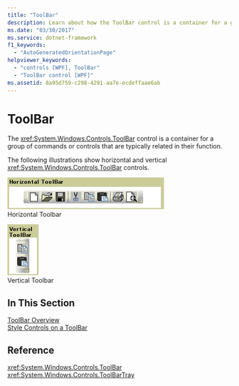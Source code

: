 ```yaml
---
title: "ToolBar"
description: Learn about how the ToolBar control is a container for a group of commands or controls that are typically related in their function.
ms.date: "03/30/2017"
ms.service: dotnet-framework
f1_keywords: 
  - "AutoGeneratedOrientationPage"
helpviewer_keywords: 
  - "controls [WPF], ToolBar"
  - "ToolBar control [WPF]"
ms.assetid: 8a95d759-c298-4291-aa7e-ecdeffaae6ab
---
```

# ToolBar

The <xref:System.Windows.Controls.ToolBar> control is a container for a group of commands or controls that are typically related in their function.  
  
The following illustrations show horizontal and vertical <xref:System.Windows.Controls.ToolBar> controls.  
  
![Horizontal ToolBar](./media/ss-ctl-horztoolbar.GIF "SS_CTL_horztoolbar")\
Horizontal Toolbar  
  
![Vertical ToolBar](./media/ss-ctl-verttoolbar.GIF "SS_CTL_verttoolbar")\
Vertical Toolbar  
  
## In This Section  

[ToolBar Overview](toolbar-overview.md)  
  [Style Controls on a ToolBar](how-to-style-controls-on-a-toolbar.md)  
  
## Reference  

<xref:System.Windows.Controls.ToolBar>  
  <xref:System.Windows.Controls.ToolBarTray>  
